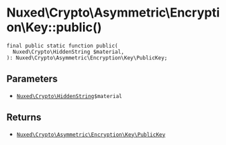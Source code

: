 # Nuxed\\Crypto\\Asymmetric\\Encryption\\Key::public()




``` Hack
final public static function public(
  Nuxed\Crypto\HiddenString $material,
): Nuxed\Crypto\Asymmetric\Encryption\Key\PublicKey;
```




## Parameters




+ [` Nuxed\Crypto\HiddenString `](<class.Nuxed.Crypto.HiddenString.md>)`` $material ``




## Returns




* [` Nuxed\Crypto\Asymmetric\Encryption\Key\PublicKey `](<class.Nuxed.Crypto.Asymmetric.Encryption.Key.PublicKey.md>)